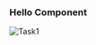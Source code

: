 ### Hello Component
![Task1](https://github.com/user-attachments/assets/502e3dda-acec-46b2-8911-4115ffb63651)
